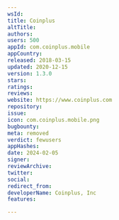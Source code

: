 ```yaml
---
wsId: 
title: Coinplus
altTitle: 
authors: 
users: 500
appId: com.coinplus.mobile
appCountry: 
released: 2018-03-15
updated: 2020-12-15
version: 1.3.0
stars: 
ratings: 
reviews: 
website: https://www.coinplus.com
repository: 
issue: 
icon: com.coinplus.mobile.png
bugbounty: 
meta: removed
verdict: fewusers
appHashes: 
date: 2024-02-05
signer: 
reviewArchive: 
twitter: 
social: 
redirect_from: 
developerName: Coinplus, Inc
features: 

---
```


